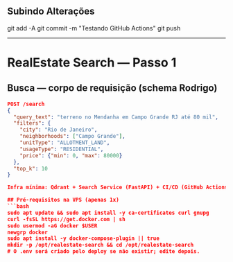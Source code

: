 ## Subindo Alterações
git add -A
git commit -m "Testando GitHub Actions"
git push

---

# RealEstate Search — Passo 1

## Busca — corpo de requisição (schema Rodrigo)
```json
POST /search
{
  "query_text": "terreno no Mendanha em Campo Grande RJ até 80 mil",
  "filters": {
    "city": "Rio de Janeiro",
    "neighborhoods": ["Campo Grande"],
    "unitType": "ALLOTMENT_LAND",
    "usageType": "RESIDENTIAL",
    "price": {"min": 0, "max": 80000}
  },
  "top_k": 10
}

Infra mínima: Qdrant + Search Service (FastAPI) + CI/CD (GitHub Actions -> VPS via SSH).

## Pré-requisitos na VPS (apenas 1x)
```bash
sudo apt update && sudo apt install -y ca-certificates curl gnupg
curl -fsSL https://get.docker.com | sh
sudo usermod -aG docker $USER
newgrp docker
sudo apt install -y docker-compose-plugin || true
mkdir -p /opt/realestate-search && cd /opt/realestate-search
# O .env será criado pelo deploy se não existir; edite depois.